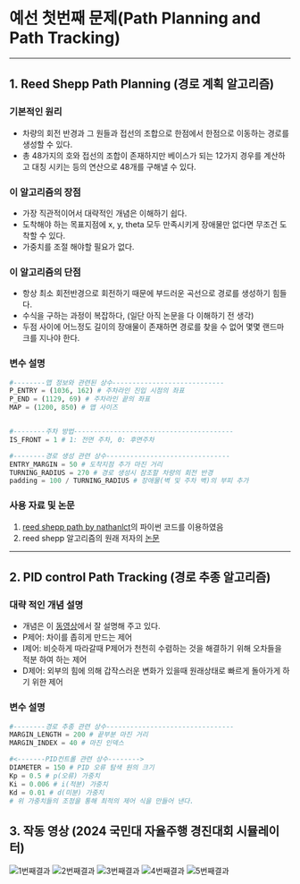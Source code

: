 # 예선 첫번째 문제(Path Planning and Path Tracking)
----
## 1. Reed Shepp Path Planning (경로 계획 알고리즘)
### 기본적인 원리
- 차량의 회전 반경과 그 원들과 접선의 조합으로 한점에서 한점으로 이동하는 경로를 생성할 수 있다.
- 총 48가지의 호와 접선의 조합이 존재하지만 베이스가 되는 12가지 경우를 계산하고 대칭 시키는 등의 연산으로 48개를 구해낼 수 있다.

### 이 알고리즘의 장점
- 가장 직관적이어서 대략적인 개념은 이해하기 쉽다.
- 도착해야 하는 목표지점에 x, y, theta 모두 만족시키게 장애물만 없다면 무조건 도착할 수 있다.
- 가중치를 조절 해야할 필요가 없다.

### 이 알고리즘의 단점
- 항상 최소 회전반경으로 회전하기 때문에 부드러운 곡선으로 경로를 생성하기 힘들다.
- 수식을 구하는 과정이 복잡하다, (일단 아직 논문을 다 이해하기 전 생각)
- 두점 사이에 어느정도 길이의 장애물이 존재하면 경로를 찾을 수 없어 몇몇 랜드마크를 지나야 한다.

### 변수 설명

```python
#--------맵 정보와 관련된 상수----------------------------
P_ENTRY = (1036, 162) # 주차라인 진입 시점의 좌표
P_END = (1129, 69) # 주차라인 끝의 좌표
MAP = (1200, 850) # 맵 사이즈


#--------주차 방법----------------------------------------
IS_FRONT = 1 # 1: 전면 주차, 0: 후면주차

#--------경로 생성 관련 상수-------------------------------
ENTRY_MARGIN = 50 # 도착지점 추가 마진 거리
TURNING_RADIUS = 270 # 경로 생성시 참조할 차량의 회전 반경
padding = 100 / TURNING_RADIUS # 장애물(벽 및 주차 벽)의 부피 추가
```

### 사용 자료 및 논문
1. [reed shepp path by nathanlct](https://github.com/nathanlct/reeds-shepp-curves/tree/master)의 파이썬 코드를 이용하였음
2. reed shepp 알고리즘의 원래 저자의 [논문](https://projecteuclid.org/journals/pacific-journal-of-mathematics/volume-145/issue-2/Optimal-paths-for-a-car-that-goes-both-forwards-and/pjm/1102645450.full)

---
## 2. PID control Path Tracking (경로 추종 알고리즘)
### 대략 적인 개념 설명
- 개념은 이 [동영상](https://www.youtube.com/watch?v=4Y7zG48uHRo)에서 잘 설명해 주고 있다.
- P제어: 차이를 좁히게 만드는 제어
- I제어: 비슷하게 따라갈때 P제어가 천천히 수렴하는 것을 해결하기 위해 오차들을 적분 하여 하는 제어
- D제어: 외부의 힘에 의해 갑작스러운 변화가 있을때 원래상태로 빠르게 돌아가게 하기 위한 제어

### 변수 설명
```python
#--------경로 추종 관련 상수--------------------------------
MARGIN_LENGTH = 200 # 끝부분 마진 거리
MARGIN_INDEX = 40 # 마진 인덱스

#<-------PID컨트롤 관련 상수-------->
DIAMETER = 150 # PID 오류 탐색 원의 크기
Kp = 0.5 # p(오류) 가중치
Ki = 0.006 # i(적분) 가중치
Kd = 0.01 # d(미분) 가중치
# 위 가중치들의 조정을 통해 최적의 제어 식을 만들어 낸다.
```

## 3. 작동 영상 (2024 국민대 자율주행 경진대회 시뮬레이터)
![1번째결과](https://github.com/JEESUNGSO/KMU-selfdriving-1st-assignment/assets/166119462/b96e7d79-f6fc-4fa4-93c9-cf9b43037449)
![2번째결과](https://github.com/JEESUNGSO/KMU-selfdriving-1st-assignment/assets/166119462/8601ea4f-8243-406f-b774-fa4c2aeb1d1d)
![3번째결과](https://github.com/JEESUNGSO/KMU-selfdriving-1st-assignment/assets/166119462/7410c851-a649-4af3-8233-d19c4832b34e)
![4번째결과](https://github.com/JEESUNGSO/KMU-selfdriving-1st-assignment/assets/166119462/849f3a09-4089-41be-9fe7-1f981c93195f)
![5번째결과](https://github.com/JEESUNGSO/KMU-selfdriving-1st-assignment/assets/166119462/3c262e68-45bf-4b52-8eb1-288073dd1f03)
